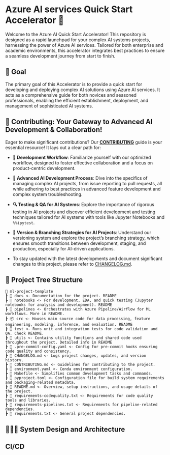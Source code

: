 # Azure AI services Quick Start Accelerator 🚀

Welcome to the Azure AI Quick Start Accelerator! This repository is designed as a rapid launchpad for your complex AI systems projects, harnessing the power of Azure AI services. Tailored for both enterprise and academic environments, this accelerator integrates best practices to ensure a seamless development journey from start to finish.

## 🌟 Goal
The primary goal of this Accelerator is to provide a quick start for developing and deploying complex AI solutions using Azure AI services. It acts as a comprehensive guide for both novices and seasoned professionals, enabling the efficient establishment, deployment, and management of sophisticated AI systems.

## 💼 Contributing: Your Gateway to Advanced AI Development & Collaboration!

Eager to make significant contributions? Our **[CONTRIBUTING](./CONTRIBUTING.md)** guide is your essential resource! It lays out a clear path for:

- **🔄 Development Workflow**: Familiarize yourself with our optimized workflow, designed to foster effective collaboration and a focus on product-centric development.

- **🚀 Advanced AI Development Process**: Dive into the specifics of managing complex AI projects, from issue reporting to pull requests, all while adhering to best practices in advanced feature development and complex system troubleshooting.

- **🔍 Testing & QA for AI Systems**: Explore the importance of rigorous testing in AI projects and discover efficient development and testing techniques tailored for AI systems with tools like Jupyter Notebooks and `%%ipytest`.

- **🔢 Version & Branching Strategies for AI Projects**: Understand our versioning system and explore the project’s branching strategy, which ensures smooth transitions between development, staging, and production, especially for AI-driven applications.

- To stay updated with the latest developments and document significant changes to this project, please refer to [CHANGELOG.md](CHANGELOG.md).



## 🌲 Project Tree Structure

```
📂 ml-project-template
┣ 📂 docs <- Documentation for the project. README
┣ 📂 notebooks <- For development, EDA, and quick testing (Jupyter notebooks for analysis and development). README
┣ 📂 pipelines <- Orchestrates with Azure Pipeline/Airflow for ML workflows. More in README.
┣ 📦 src <- Houses main source code for data processing, feature engineering, modeling, inference, and evaluation. README
┣ 📂 test <- Runs unit and integration tests for code validation and QA. Check README.
┣ 📂 utils <- Contains utility functions and shared code used throughout the project. Detailed info in README
┣ 📜 .pre-commit-config.yaml <- Config for pre-commit hooks ensuring code quality and consistency.
┣ 📜 CHANGELOG.md <- Logs project changes, updates, and version history.
┣ 📜 CONTRIBUTING.md <- Guidelines for contributing to the project.
┣ 📜 environment.yaml <- Conda environment configuration.
┣ 📜 Makefile <- Simplifies common development tasks and commands.
┣ 📜 pyproject.toml <- Configuration file for build system requirements and packaging-related metadata.
┣ 📜 README.md <- Overview, setup instructions, and usage details of the project.
┣ 📜 requirements-codequality.txt <- Requirements for code quality tools and libraries.
┣ 📜 requirements-pipelines.txt <- Requirements for pipeline-related dependencies.
┣ 📜 requirements.txt <- General project dependencies.
```

##  👨🏽‍💻 System Design and Architecture

## CI/CD
